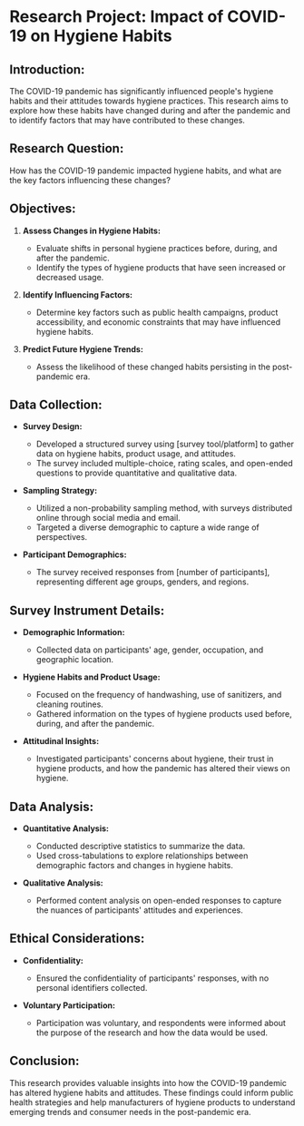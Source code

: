 # Research Project: Impact of COVID-19 on Hygiene Habits

## Introduction:
The COVID-19 pandemic has significantly influenced people's hygiene habits and their attitudes towards hygiene practices. This research aims to explore how these habits have changed during and after the pandemic and to identify factors that may have contributed to these changes.

## Research Question:
How has the COVID-19 pandemic impacted hygiene habits, and what are the key factors influencing these changes?

## Objectives:
1. **Assess Changes in Hygiene Habits:** 
   - Evaluate shifts in personal hygiene practices before, during, and after the pandemic.
   - Identify the types of hygiene products that have seen increased or decreased usage.

2. **Identify Influencing Factors:** 
   - Determine key factors such as public health campaigns, product accessibility, and economic constraints that may have influenced hygiene habits.
   
3. **Predict Future Hygiene Trends:** 
   - Assess the likelihood of these changed habits persisting in the post-pandemic era.

## Data Collection:
- **Survey Design:** 
  - Developed a structured survey using [survey tool/platform] to gather data on hygiene habits, product usage, and attitudes.
  - The survey included multiple-choice, rating scales, and open-ended questions to provide quantitative and qualitative data.
  
- **Sampling Strategy:** 
  - Utilized a non-probability sampling method, with surveys distributed online through social media and email.
  - Targeted a diverse demographic to capture a wide range of perspectives.

- **Participant Demographics:**
  - The survey received responses from [number of participants], representing different age groups, genders, and regions.

## Survey Instrument Details:
- **Demographic Information:** 
  - Collected data on participants' age, gender, occupation, and geographic location.
  
- **Hygiene Habits and Product Usage:** 
  - Focused on the frequency of handwashing, use of sanitizers, and cleaning routines.
  - Gathered information on the types of hygiene products used before, during, and after the pandemic.

- **Attitudinal Insights:** 
  - Investigated participants' concerns about hygiene, their trust in hygiene products, and how the pandemic has altered their views on hygiene.

## Data Analysis:
- **Quantitative Analysis:**
  - Conducted descriptive statistics to summarize the data.
  - Used cross-tabulations to explore relationships between demographic factors and changes in hygiene habits.

- **Qualitative Analysis:**
  - Performed content analysis on open-ended responses to capture the nuances of participants' attitudes and experiences.

## Ethical Considerations:
- **Confidentiality:** 
  - Ensured the confidentiality of participants' responses, with no personal identifiers collected.
  
- **Voluntary Participation:** 
  - Participation was voluntary, and respondents were informed about the purpose of the research and how the data would be used.

## Conclusion:
This research provides valuable insights into how the COVID-19 pandemic has altered hygiene habits and attitudes. These findings could inform public health strategies and help manufacturers of hygiene products to understand emerging trends and consumer needs in the post-pandemic era.
